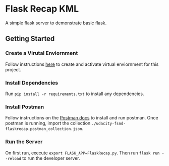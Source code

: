 # Flask Recap KML

A simple flask server to demonstrate basic flask.

## Getting Started

### Create a Virutal Enviornment

Follow instructions [here](https://packaging.python.org/guides/installing-using-pip-and-virtual-environments/) to create and activate virtual enviornment for this project.

### Install Dependencies

Run `pip install -r requirements.txt` to install any dependencies.

### Install Postman

Follow instructions on the [Postman docs](https://www.getpostman.com/) to install and run postman. Once postman is running, import the collection `./udacity-fsnd-flaskrecap.postman_collection.json`.

### Run the Server

On first run, execute `export FLASK_APP=FlaskRecap.py`. Then run `flask run --reload` to run the developer server.
